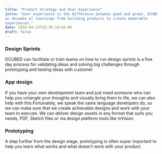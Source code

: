 ```yaml
---
title: "Product Strategy and User Experience"
intro: "User experience is the difference between good and great. DCUBED relies
on decades of learnings from building products to create memorable
experiences."
date: 2020-04-23T16:30:14+10:00
draft: false
---
```


### Design Sprints

DCUBED can facilitate or train teams on how to run design sprints is a five day process for validating ideas and solving big challenges through prototyping and testing ideas with customer

### App design

If you have your own development team and just need someone who can help you untangle your thoughts and visually bring them to life, we can also help with this.Fortunately, we speak the same language developers do, so we can make sure that we create achievable designs and work with your team to execute.  We can deliver design assets in any format that suits you needs, PDF, Sketch files or via design platform tools like inVision.

### Prototyping

A step further from the design stage, prototyping is often super important to help you learn what works and
what doesn’t work with your product.
